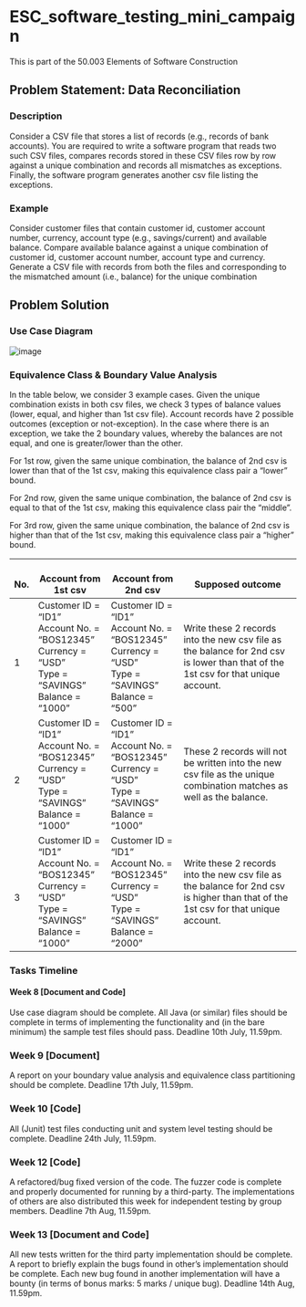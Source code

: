 # ESC_software_testing_mini_campaign
This is part of the 50.003 Elements of Software Construction

## Problem Statement: Data Reconciliation

### Description
Consider a CSV file that stores a list of records (e.g., records of bank accounts).
You are required to write a software program that reads two such CSV files, compares records
stored in these CSV files row by row against a unique combination and records all mismatches
as exceptions. Finally, the software program generates another csv file listing the exceptions.

### Example
Consider customer files that contain customer id, customer account number,
currency, account type (e.g., savings/current) and available balance. Compare available balance
against a unique combination of customer id, customer account number, account type and
currency. Generate a CSV file with records from both the files and corresponding to the
mismatched amount (i.e., balance) for the unique combination

## Problem Solution

### Use Case Diagram
![image](https://user-images.githubusercontent.com/74559944/178147339-3d8246cb-e8eb-4e1f-b15b-e87b0db85968.png)

### Equivalence Class & Boundary Value Analysis
In the table below, we consider 3 example cases. Given the unique combination exists in both csv files, we check 3 types of balance values (lower, equal, and higher than 1st csv file). Account records have 2 possible outcomes (exception or not-exception). In the case where there is an exception, we take the 2 boundary values, whereby the balances are not equal, and one is greater/lower than the other.

For 1st row, given the same unique combination, the balance of 2nd csv is lower than that of the 1st csv, making this equivalence class pair a “lower” bound.


For 2nd row, given the same unique combination, the balance of 2nd csv is equal to that of the 1st csv, making this equivalence class pair the “middle”.


For 3rd row, given the same unique combination, the balance of 2nd csv is higher than that of the 1st csv, making this equivalence class pair a “higher” bound.

|    <br>No.    	|    <br>Account from 1st csv    	|    <br>Account from 2nd csv    	|    <br>Supposed outcome    	|
|---	|---	|---	|---	|
|    <br>1    	| Customer ID = “ID1”<br>Account No. = “BOS12345”<br>Currency = “USD”<br>Type = “SAVINGS”<br>Balance = “1000”    	| Customer ID = “ID1”<br>Account No. = “BOS12345”<br>Currency = “USD”<br>Type = “SAVINGS”<br>Balance = “500”    	| Write these 2 records into the new csv file as the balance for 2nd csv is lower than that of the 1st csv for that unique account.    	|
|    <br>2    	| Customer ID = “ID1”<br>Account No. = “BOS12345”<br>Currency = “USD”<br>Type = “SAVINGS”<br>Balance = “1000”    	| Customer ID = “ID1”<br>Account No. =  “BOS12345”<br>Currency = “USD”<br>Type = “SAVINGS”<br>Balance = “1000”    	| These 2 records will not be written into the new csv file as the unique combination matches as well as the balance. 	|
|    <br>3    	| Customer ID = “ID1”<br>Account No. = “BOS12345”<br>Currency = “USD”<br>Type = “SAVINGS”<br>Balance = “1000”    	| Customer ID = “ID1”<br>Account No. = “BOS12345”<br>Currency = “USD”<br>Type = “SAVINGS”<br>Balance = “2000”    	| Write these 2 records into the new csv file as the balance for 2nd csv is higher than that of the 1st csv for that unique account.    	|


### Tasks Timeline
#### Week 8 [Document and Code]
Use case diagram should be complete. All Java (or
similar) files should be complete in terms of implementing the functionality and (in the
bare minimum) the sample test files should pass. Deadline 10th July, 11.59pm.

### Week 9 [Document]
A report on your boundary value analysis and equivalence class
partitioning should be complete. Deadline 17th July, 11.59pm.

### Week 10 [Code]
All (Junit) test files conducting unit and system level testing should be
complete. Deadline 24th July, 11.59pm.

### Week 12 [Code]
A refactored/bug fixed version of the code. The fuzzer code is
complete and properly documented for running by a third-party. The implementations of
others are also distributed this week for independent testing by group members.
Deadline 7th Aug, 11.59pm.

### Week 13 [Document and Code]
All new tests written for the third party implementation
should be complete. A report to briefly explain the bugs found in other’s implementation
should be complete. Each new bug found in another implementation will have a bounty
(in terms of bonus marks: 5 marks / unique bug). Deadline 14th Aug, 11.59pm.

